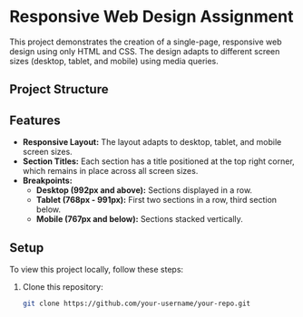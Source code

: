 # Responsive Web Design Assignment

This project demonstrates the creation of a single-page, responsive web design using only HTML and CSS. The design adapts to different screen sizes (desktop, tablet, and mobile) using media queries.

## Project Structure


## Features
- **Responsive Layout:** The layout adapts to desktop, tablet, and mobile screen sizes.
- **Section Titles:** Each section has a title positioned at the top right corner, which remains in place across all screen sizes.
- **Breakpoints:**
  - **Desktop (992px and above):** Sections displayed in a row.
  - **Tablet (768px - 991px):** First two sections in a row, third section below.
  - **Mobile (767px and below):** Sections stacked vertically.

## Setup

To view this project locally, follow these steps:

1. Clone this repository:
   ```bash
   git clone https://github.com/your-username/your-repo.git
